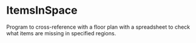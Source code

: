 # ItemsInSpace
Program to cross-reference with a floor plan with a spreadsheet to check what items are missing in specified regions.
